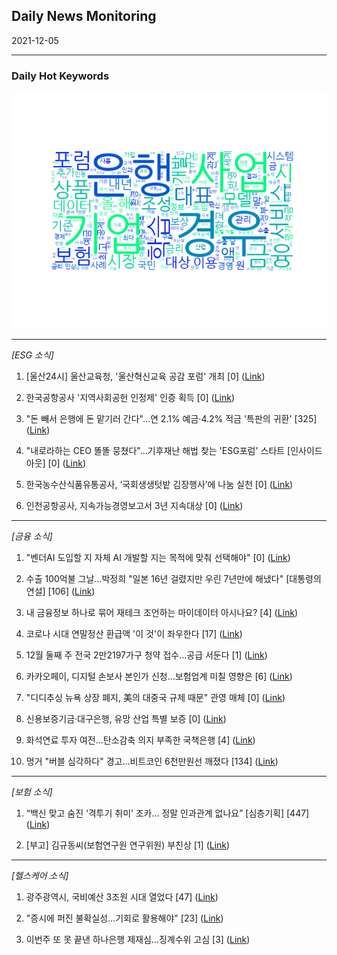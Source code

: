 ## Daily News Monitoring 

2021-12-05 

----------

### Daily Hot Keywords 

![word_cloud](image/2021-12-05_word_cloud.png)

----------

*[ESG 소식]*

1. [울산24시] 울산교육청, '울산혁신교육 공감 포럼' 개최 [0] ([Link](https://news.naver.com/main/read.naver?mode=LSD&mid=sec&sid1=102&oid=586&aid=0000032017))

2. 한국공항공사 '지역사회공헌 인정제' 인증 획득 [0] ([Link](https://news.naver.com/main/read.naver?mode=LSD&mid=sec&sid1=101&oid=014&aid=0004750283))

3. "돈 빼서 은행에 돈 맡기러 간다"…연 2.1% 예금·4.2% 적금 '특판의 귀환' [325] ([Link](https://news.naver.com/main/read.naver?mode=LSD&mid=sec&sid1=101&oid=009&aid=0004888801))

4. "내로라하는 CEO 똘똘 뭉쳤다"…기후재난 해법 찾는 'ESG포럼' 스타트 [인사이드 아웃] [0] ([Link](https://news.naver.com/main/read.naver?mode=LSD&mid=sec&sid1=101&oid=009&aid=0004888800))

5. 한국농수산식품유통공사, ‘국회생생텃밭 김장행사’에 나눔 실천 [0] ([Link](https://news.naver.com/main/read.naver?mode=LSD&mid=sec&sid1=102&oid=629&aid=0000119778))

6. 인천공항공사, 지속가능경영보고서 3년 지속대상 [0] ([Link](https://news.naver.com/main/read.naver?mode=LSD&mid=sec&sid1=101&oid=014&aid=0004750284))

----------

*[금융 소식]*

1. "벤더AI 도입할 지 자체 AI 개발할 지는 목적에 맞춰 선택해야" [0] ([Link](https://news.naver.com/main/read.naver?mode=LSD&mid=sec&sid1=105&oid=092&aid=0002241161))

2. 수출 100억불 그날…박정희 "일본 16년 걸렸지만 우린 7년만에 해냈다" [대통령의 연설] [106] ([Link](https://news.naver.com/main/read.naver?mode=LSD&mid=sec&sid1=100&oid=009&aid=0004888900))

3. 내 금융정보 하나로 묶어 재테크 조언하는 마이데이터 아시나요? [4] ([Link](https://news.naver.com/main/read.naver?mode=LSD&mid=sec&sid1=101&oid=057&aid=0001626038))

4. 코로나 시대 연말정산 환급액 '이 것'이 좌우한다 [17] ([Link](https://news.naver.com/main/read.naver?mode=LSD&mid=sec&sid1=101&oid=018&aid=0005100218))

5. 12월 둘째 주 전국 2만2197가구 청약 접수…공급 서둔다 [1] ([Link](https://news.naver.com/main/read.naver?mode=LSD&mid=sec&sid1=101&oid=277&aid=0005010348))

6. 카카오페이, 디지털 손보사 본인가 신청…보험업계 미칠 영향은 [6] ([Link](https://news.naver.com/main/read.naver?mode=LSD&mid=sec&sid1=101&oid=277&aid=0005010347))

7. "디디추싱 뉴욕 상장 폐지, 美의 대중국 규제 때문" 관영 매체 [0] ([Link](https://news.naver.com/main/read.naver?mode=LSD&mid=sec&sid1=101&oid=014&aid=0004750301))

8. 신용보증기금·대구은행, 유망 산업 특별 보증 [0] ([Link](https://news.naver.com/main/read.naver?mode=LSD&mid=sec&sid1=101&oid=056&aid=0011169602))

9. 화석연료 투자 여전…탄소감축 의지 부족한 국책은행 [4] ([Link](https://news.naver.com/main/read.naver?mode=LSD&mid=sec&sid1=101&oid=056&aid=0011169578))

10. 멍거 "버블 심각하다" 경고…비트코인 6천만원선 깨졌다 [134] ([Link](https://news.naver.com/main/read.naver?mode=LSD&mid=sec&sid1=101&oid=215&aid=0001001400))

----------

*[보험 소식]*

1. “백신 맞고 숨진 ‘격투기 취미’ 조카… 정말 인과관계 없나요” [심층기획] [447] ([Link](https://news.naver.com/main/read.naver?mode=LSD&mid=sec&sid1=102&oid=022&aid=0003644639))

2. [부고] 김규동씨(보험연구원 연구위원) 부친상 [1] ([Link](https://news.naver.com/main/read.naver?mode=LSD&mid=sec&sid1=102&oid=421&aid=0005764690))

----------

*[헬스케어 소식]*

1. 광주광역시, 국비예산 3조원 시대 열었다 [47] ([Link](https://news.naver.com/main/read.naver?mode=LSD&mid=sec&sid1=102&oid=014&aid=0004750256))

2. "증시에 퍼진 불확실성…기회로 활용해야" [23] ([Link](https://news.naver.com/main/read.naver?mode=LSD&mid=sec&sid1=101&oid=277&aid=0005010298))

3. 이번주 또 못 끝낸 하나은행 제재심…징계수위 고심 [3] ([Link](https://news.naver.com/main/read.naver?mode=LSD&mid=sec&sid1=101&oid=374&aid=0000266748))

